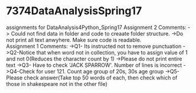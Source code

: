 # 7374DataAnalysisSpring17
assignments for DataAnalysis4Python_Spring17
Assignment 2 Comments:
-> Could not find data in folder and code to creaate folder structure.
->Do not print all text anwyhere. Make sure code is readable.
</br>
Assignment 1 Comments:
->Q1- Its instructed not to remove punctuation
->Q2-Notice that when word not in collection, you have to assign value of 1 and not 0(Reduces the character count by 1)
->Please do not print entire text
->Q3- Have to check 'JACK SPARROW'. Number of lines is incorrect
->Q4-Check for user 121. Count age group of 20s, 30s age group 
->Q5-Please check answer(Take top 50 words of each, then check which of those in shakespeare not in the other file)
